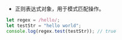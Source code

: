 
   - 正则表达式对象，用于模式匹配操作。
   
   ```javascript
   let regex = /hello/;
   let testStr = "hello world";
   console.log(regex.test(testStr)); // true
   ```
